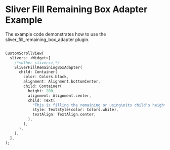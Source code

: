 # Sliver Fill Remaining Box Adapter Example

The example code demonstrates how to use the sliver_fill_remaining_box_adapter plugin.

```dart

CustomScrollView(
  slivers: <Widget>[
    /*<other slivers>,*/
    SliverFillRemainingBoxAdapter(
      child: Container(
        color: Colors.black,
        alignment: Alignment.bottomCenter,
        child: Container(
          height: 200,
          alignment: Alignment.center,
          child: Text(
            "This is filling the remaining or using\nits child's height if no remaining.",
            style: TextStyle(color: Colors.white),
            textAlign: TextAlign.center,
          ),
        ),
      ),
    ),
  ],
);
```